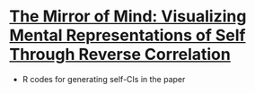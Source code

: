 # [The Mirror of Mind: Visualizing Mental Representations of Self Through Reverse Correlation](https://doi.org/10.3389/fpsyg.2020.01149)

* R codes for generating self-CIs in the paper
